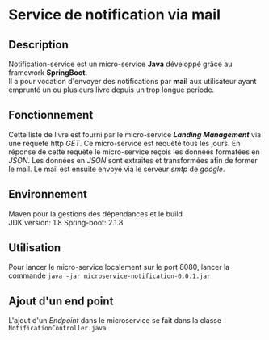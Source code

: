 # Service de notification via mail
## Description
Notification-service est un micro-service **Java** développé grâce au framework **SpringBoot**.  
Il a pour vocation d'envoyer des notifications par **mail** aux utilisateur ayant emprunté un ou plusieurs livre depuis un trop longue periode.  

## Fonctionnement
Cette liste de livre est fourni par le micro-service ***Landing Management*** via une requète http *GET*. Ce micro-service est requèté tous les jours.
En réponse de cette requète le micro-service reçois les données formatées en *JSON*.
Les données en *JSON* sont extraites et transformées afin de former le mail.
Le mail est ensuite envoyé via le serveur *smtp* de *google*.  

## Environnement
Maven pour la gestions des dépendances et le build  
JDK version: 1.8
Spring-boot: 2.1.8

## Utilisation
Pour lancer le micro-service localement sur le port 8080, lancer la commande `java -jar microservice-notification-0.0.1.jar`

## Ajout d'un end point
L'ajout d'un *Endpoint* dans le microservice se fait dans la classe `NotificationController.java`
